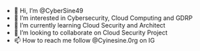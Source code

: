 - 👋 Hi, I’m @CyberSine49
- 👀 I’m interested in Cybersecurity, Cloud Computing and GDRP
- 🌱 I’m currently learning  Cloud Security and Architect
- 💞️ I’m looking to collaborate on Cloud Security Project
- 📫 How to reach me follow @Cyinesine.0rg on IG 

<!---
CyberSine49/CyberSine49 is a ✨ special ✨ repository because its `README.md` (this file) appears on your GitHub profile.
You can click the Preview link to take a look at your changes.
--->
